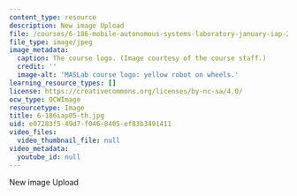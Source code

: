 ```yaml
---
content_type: resource
description: New image Upload
file: /courses/6-186-mobile-autonomous-systems-laboratory-january-iap-2005/e07283f549d7f0468405ef83b3491411_6-186iap05-th.jpg
file_type: image/jpeg
image_metadata:
  caption: The course logo. (Image courtesy of the course staff.)
  credit: ''
  image-alt: 'MASLab course logo: yellow robot on wheels.'
learning_resource_types: []
license: https://creativecommons.org/licenses/by-nc-sa/4.0/
ocw_type: OCWImage
resourcetype: Image
title: 6-186iap05-th.jpg
uid: e07283f5-49d7-f046-8405-ef83b3491411
video_files:
  video_thumbnail_file: null
video_metadata:
  youtube_id: null
---
```

New image Upload